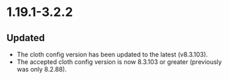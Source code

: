# 1.19.1-3.2.2

## Updated
- The cloth config version has been updated to the latest (v8.3.103).
- The accepted cloth config version is now 8.3.103 or greater (previously was only 8.2.88).